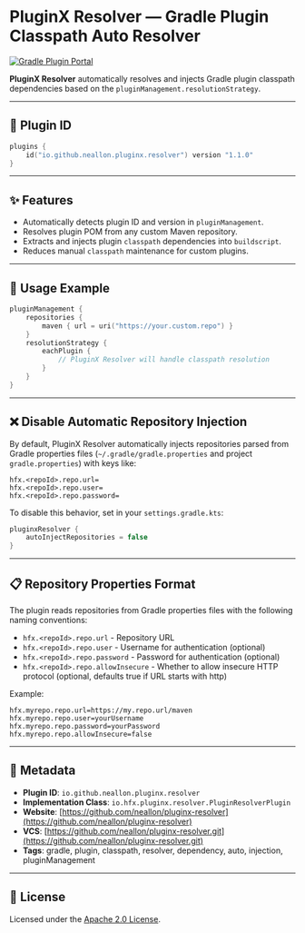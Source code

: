 # PluginX Resolver — Gradle Plugin Classpath Auto Resolver

[![Gradle Plugin Portal](https://img.shields.io/maven-metadata/v?label=Gradle%20Plugin&metadataUrl=https://plugins.gradle.org/m2/io/github/neallon/pluginx/resolver/io.github.neallon.pluginx.resolver.gradle.plugin/maven-metadata.xml)](https://plugins.gradle.org/plugin/io.github.neallon.pluginx.resolver)

**PluginX Resolver** automatically resolves and injects Gradle plugin classpath dependencies based on the `pluginManagement.resolutionStrategy`.

---

## 🔧 Plugin ID

```kotlin
plugins {
    id("io.github.neallon.pluginx.resolver") version "1.1.0"
}
```

---

## ✨ Features

- Automatically detects plugin ID and version in `pluginManagement`.
- Resolves plugin POM from any custom Maven repository.
- Extracts and injects plugin `classpath` dependencies into `buildscript`.
- Reduces manual `classpath` maintenance for custom plugins.

---

## 🧪 Usage Example

```kotlin
pluginManagement {
    repositories {
        maven { url = uri("https://your.custom.repo") }
    }
    resolutionStrategy {
        eachPlugin {
            // PluginX Resolver will handle classpath resolution
        }
    }
}
```

---

## ❌ Disable Automatic Repository Injection

By default, PluginX Resolver automatically injects repositories parsed from Gradle properties files (`~/.gradle/gradle.properties` and project `gradle.properties`) with keys like:

```
hfx.<repoId>.repo.url=
hfx.<repoId>.repo.user=
hfx.<repoId>.repo.password=
```

To disable this behavior, set in your `settings.gradle.kts`:

```kotlin
pluginxResolver {
    autoInjectRepositories = false
}
```

---

## 📋 Repository Properties Format

The plugin reads repositories from Gradle properties files with the following naming conventions:

- `hfx.<repoId>.repo.url` - Repository URL
- `hfx.<repoId>.repo.user` - Username for authentication (optional)
- `hfx.<repoId>.repo.password` - Password for authentication (optional)
- `hfx.<repoId>.repo.allowInsecure` - Whether to allow insecure HTTP protocol (optional, defaults true if URL starts with http)

Example:

```
hfx.myrepo.repo.url=https://my.repo.url/maven
hfx.myrepo.repo.user=yourUsername
hfx.myrepo.repo.password=yourPassword
hfx.myrepo.repo.allowInsecure=false
```

---

## 📎 Metadata

- **Plugin ID**: `io.github.neallon.pluginx.resolver`
- **Implementation Class**: `io.hfx.pluginx.resolver.PluginResolverPlugin`
- **Website**: [https://github.com/neallon/pluginx-resolver](https://github.com/neallon/pluginx-resolver)
- **VCS**: [https://github.com/neallon/pluginx-resolver.git](https://github.com/neallon/pluginx-resolver.git)
- **Tags**: gradle, plugin, classpath, resolver, dependency, auto, injection, pluginManagement

---

## 📄 License

Licensed under the [Apache 2.0 License](https://www.apache.org/licenses/LICENSE-2.0).